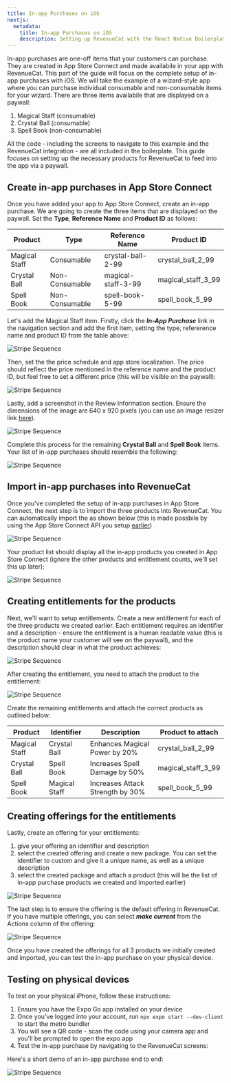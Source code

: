```yaml
---
title: In-app Purchases on iOS
nextjs:
  metadata:
    title: In-app Purchases on iOS
    description: Setting up RevenueCat with the React Native Boilerplate
---
```


In-app purchases are one-off items that your customers can purchase. They are created in App Store Connect and made availabile in your app with RevenueCat. This part of the guide will focus on the complete setup of in-app purchases with iOS. We will take the example of a wizard-style app where you can purchase individual consumable and non-consumable items for your wizard. There are three items availabile that are displayed on a paywall:

1. Magical Staff (consumable)
2. Crystal Ball (consumable)
3. Spell Book (non-consumable)

All the code - including the screens to navigate to this example and the RevenueCat integration - are all included in the boilerplate. This
guide focuses on setting up the necessary products for RevenueCat to feed into the app via a paywall.

## Create in-app purchases in App Store Connect

Once you have added your app to App Store Connect, create an in-app purchase. We are going to create the three items that are displayed on the
paywall. Set the **Type**, **Reference Name** and **Product ID** as follows:

| Product       | Type           | Reference Name     | Product ID         |
| ------------- | -------------- | ------------------ | ------------------ |
| Magical Staff | Consumable     | crystal-ball-2-99  | crystal_ball_2_99  |
| Crystal Ball  | Non-Consumable | magical-staff-3-99 | magical_staff_3_99 |
| Spell Book    | Non-Consumable | spell-book-5-99    | spell_book_5_99    |

Let's add the Magical Staff item. Firstly, click the **_In-App Purchase_** link in the navigation section and add the first item, setting the
type, refererence name and product ID from the table above:

![Stripe Sequence](/images/in-app-purchase-1.gif)

Then, set the the price schedule and app store localization. The price should reflect the price mentioned in the reference name and the product ID, but
feel free to set a different price (this will be visible on the paywall):

![Stripe Sequence](/images/in-app-purchases-2.gif)

Lastly, add a screenshot in the Review Information section. Ensure the dimensions of the image are 640 x 920 pixels (you can use
an image resizer link [here](https://imageresizer.com/)).

![Stripe Sequence](/images/review-info.png)

Complete this process for the remaining **Crystal Ball** and **Spell Book** items. Your list of in-app purchases should resemble the following:

![Stripe Sequence](/images/drafts.png)

## Import in-app purchases into RevenueCat

Once you've completed the setup of in-app purchases in App Store Connect, the next step is to import the three products into RevenueCat. You can automatically
import the as shown below (this is made possbile by using the App Store Connect API you setup [earlier](/inapp-purchases/RevenueCat-setup))

![Stripe Sequence](/images/revenue-cat-iap-setup-1.gif)

Your product list should display all the in-app products you created in App Store Connect (ignore the other products and entitlement counts, we'll
set this up later):

![Stripe Sequence](/images/revenue-cat-products.png)

## Creating entitlements for the products

Next, we'll want to setup entitlements. Create a new entitlement for each of the three products we created earlier. Each entitlement requires
an identifier and a description - ensure the entitlement is a human readable value (this is the product name your customer will see on the paywall), and
the description should clear in what the product achieves:

![Stripe Sequence](/images/revenue-cat-add-entitlement.png)

After creating the entitlement, you need to attach the product to the entitlement:

![Stripe Sequence](/images/revenue-cat-attach-product.png)

Create the remaining entitlements and attach the correct products as outlined below:

| Product       | Identifier    | Description                      | Product to attach  |
| ------------- | ------------- | -------------------------------- | ------------------ |
| Magical Staff | Crystal Ball  | Enhances Magical Power by 20%    | crystal_ball_2_99  |
| Crystal Ball  | Spell Book    | Increases Spell Damage by 50%    | magical_staff_3_99 |
| Spell Book    | Magical Staff | Increases Attack Strength by 30% | spell_book_5_99    |

## Creating offerings for the entitlements

Lastly, create an offering for your entitlements:

1. give your offering an identifier and description
2. select the created offering and create a new package. You can set the identifier to custom and give it a unique name, as well as a
   unique description
3. select the created package and attach a product (this will be the list of in-app purchase products we created and imported earlier)

![Stripe Sequence](/images/revenue-cat-offering.gif)

The last step is to ensure the offering is the default offering in RevenueCat. If you have multiple offerings, you can select **_make current_**
from the Actions column of the offering:

![Stripe Sequence](/images/default-offering.png)

Once you have created the offerings for all 3 products we initially created and imported, you can test the in-app purchase on your
physical device.

## Testing on physical devices

To test on your physical iPhone, follow these instructions:

1. Ensure you have the Expo Go app installed on your device
2. Once you've logged into your account, run `npx expo start --dev-client` to start the metro bundler
3. You will see a QR code - scan the code using your camera app and you'll be prompted to open the expo app
4. Test the in-app purchase by navigating to the RevenueCat screens:

Here's a short demo of an in-app purchase end to end:

![Stripe Sequence](/images/revenuecat-demo.gif)
